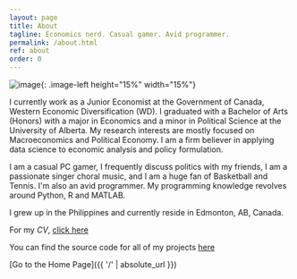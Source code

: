 ```yaml
---
layout: page
title: About
tagline: Economics nerd. Casual gamer. Avid programmer.
permalink: /about.html
ref: about
order: 0
---
```

![image](DSC_8671.jpg){: .image-left height="15%" width="15%"}

I currently work as a Junior Economist at the Government of Canada, Western Economic Diversification (WD). I graduated with a Bachelor of Arts (Honors) with a major in Economics and a minor in Political Science at the University of Alberta. My research interests are mostly focused on Macroeconomics and Political Economy. I am a firm believer in applying data science to economic analysis and policy formulation.

I am a casual PC gamer, I frequently discuss politics with my friends, I am a passionate singer choral music, and I am a huge fan of Basketball and Tennis. I'm also an avid programmer. My programming knowledge revolves around Python, R and MATLAB. 

I grew up in the Philippines and currently reside in Edmonton, AB, Canada.

For my _CV_, [click here](CV_Draft.pdf)

You can find the source code for all of my projects [here](https://github.com/lj-valencia)

[Go to the Home Page]({{ '/' | absolute_url }})
